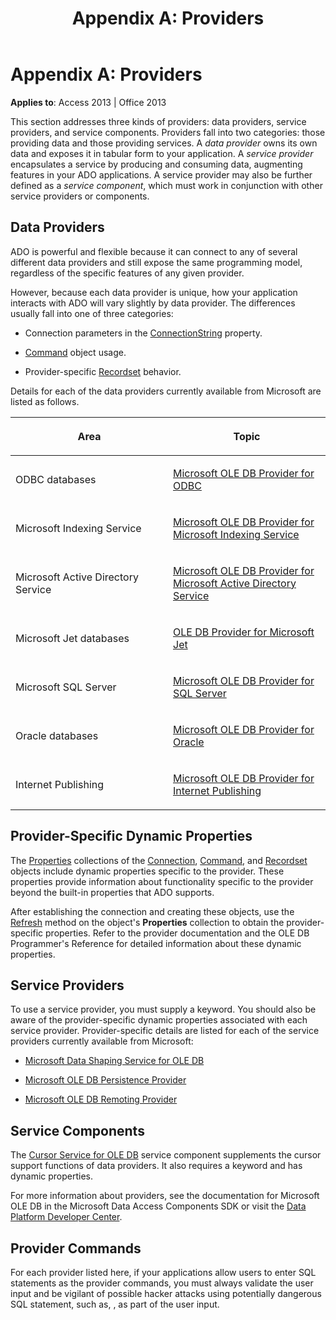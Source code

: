 ﻿---
title: 'Appendix A: Providers'
TOCTitle: 'Appendix A: Providers'
ms:assetid: b3f92279-8d66-ad59-71c4-c0448168125a
ms:mtpsurl: https://msdn.microsoft.com/library/JJ249857(v=office.15)
ms:contentKeyID: 48547207
ms.date: 09/18/2015
mtps_version: v=office.15
---

# Appendix A: Providers


**Applies to**: Access 2013 | Office 2013


This section addresses three kinds of providers: data providers, service providers, and service components. Providers fall into two categories: those providing data and those providing services. A *data provider* owns its own data and exposes it in tabular form to your application. A *service provider* encapsulates a service by producing and consuming data, augmenting features in your ADO applications. A service provider may also be further defined as a *service component*, which must work in conjunction with other service providers or components.

## Data Providers

ADO is powerful and flexible because it can connect to any of several different data providers and still expose the same programming model, regardless of the specific features of any given provider.

However, because each data provider is unique, how your application interacts with ADO will vary slightly by data provider. The differences usually fall into one of three categories:

  - Connection parameters in the [ConnectionString](connectionstring-property-ado.md) property.

  - [Command](command-object-ado.md) object usage.

  - Provider-specific [Recordset](recordset-object-ado.md) behavior.

Details for each of the data providers currently available from Microsoft are listed as follows.

<table>
<colgroup>
<col style="width: 50%" />
<col style="width: 50%" />
</colgroup>
<thead>
<tr class="header">
<th><p>Area</p></th>
<th><p>Topic</p></th>
</tr>
</thead>
<tbody>
<tr class="odd">
<td><p>ODBC databases</p></td>
<td><p><a href="microsoft-ole-db-provider-for-odbc.md">Microsoft OLE DB Provider for ODBC</a></p></td>
</tr>
<tr class="even">
<td><p>Microsoft Indexing Service</p></td>
<td><p><a href="microsoft-ole-db-provider-for-microsoft-indexing-service.md">Microsoft OLE DB Provider for Microsoft Indexing Service</a></p></td>
</tr>
<tr class="odd">
<td><p>Microsoft Active Directory Service</p></td>
<td><p><a href="microsoft-ole-db-provider-for-microsoft-active-directory-service.md">Microsoft OLE DB Provider for Microsoft Active Directory Service</a></p></td>
</tr>
<tr class="even">
<td><p>Microsoft Jet databases</p></td>
<td><p><a href="microsoft-ole-db-provider-for-microsoft-jet.md">OLE DB Provider for Microsoft Jet</a></p></td>
</tr>
<tr class="odd">
<td><p>Microsoft SQL Server</p></td>
<td><p><a href="microsoft-ole-db-provider-for-sql-server.md">Microsoft OLE DB Provider for SQL Server</a></p></td>
</tr>
<tr class="even">
<td><p>Oracle databases</p></td>
<td><p><a href="microsoft-ole-db-provider-for-oracle.md">Microsoft OLE DB Provider for Oracle</a></p></td>
</tr>
<tr class="odd">
<td><p>Internet Publishing</p></td>
<td><p><a href="microsoft-ole-db-provider-for-internet-publishing.md">Microsoft OLE DB Provider for Internet Publishing</a></p></td>
</tr>
</tbody>
</table>


## Provider-Specific Dynamic Properties

The [Properties](properties-collection-ado.md) collections of the [Connection](connection-object-ado.md), [Command](command-object-ado.md), and [Recordset](recordset-object-ado.md) objects include dynamic properties specific to the provider. These properties provide information about functionality specific to the provider beyond the built-in properties that ADO supports.

After establishing the connection and creating these objects, use the [Refresh](refresh-method-ado.md) method on the object's **Properties** collection to obtain the provider-specific properties. Refer to the provider documentation and the OLE DB Programmer's Reference for detailed information about these dynamic properties.

## Service Providers

To use a service provider, you must supply a keyword. You should also be aware of the provider-specific dynamic properties associated with each service provider. Provider-specific details are listed for each of the service providers currently available from Microsoft:

  - [Microsoft Data Shaping Service for OLE DB](microsoft-data-shaping-service-for-ole-db-ado-service-provider.md)

  - [Microsoft OLE DB Persistence Provider](microsoft-ole-db-persistence-provider-ado-service-provider.md)

  - [Microsoft OLE DB Remoting Provider](microsoft-ole-db-remoting-provider-ado-service-provider.md)

## Service Components

The [Cursor Service for OLE DB](microsoft-cursor-service-for-ole-db-ado-service-component.md) service component supplements the cursor support functions of data providers. It also requires a keyword and has dynamic properties.

For more information about providers, see the documentation for Microsoft OLE DB in the Microsoft Data Access Components SDK or visit the [Data Platform Developer Center](https://msdn.microsoft.com/data/default.aspx).

## Provider Commands

For each provider listed here, if your applications allow users to enter SQL statements as the provider commands, you must always validate the user input and be vigilant of possible hacker attacks using potentially dangerous SQL statement, such as, , as part of the user input.


